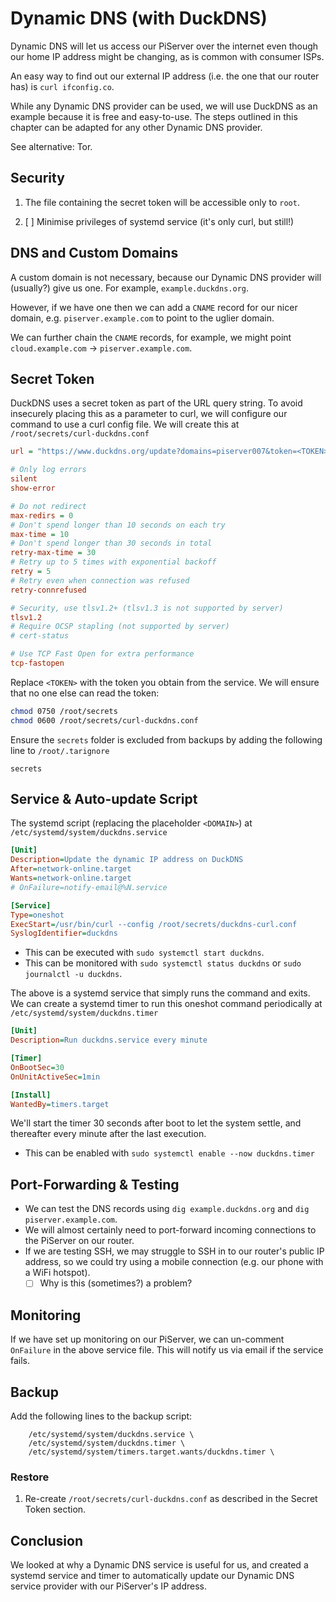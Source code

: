 # Dynamic DNS \(with DuckDNS\)

Dynamic DNS will let us access our PiServer over the internet even though our home IP address might be changing, as is common with consumer ISPs.

An easy way to find out our external IP address \(i.e. the one that our router has\) is `curl ifconfig.co`.

While any Dynamic DNS provider can be used, we will use DuckDNS as an example because it is free and easy-to-use. The steps outlined in this chapter can be adapted for any other Dynamic DNS provider.

See alternative: Tor.

## Security

1. The file containing the secret token will be accessible only to `root`.

1. [ ] Minimise privileges of systemd service \(it's only curl, but still!\)

## DNS and Custom Domains

A custom domain is not necessary, because our Dynamic DNS provider will \(usually?\) give us one. For example,  `example.duckdns.org`.

However, if we have one then we can add a `CNAME` record for our nicer domain, e.g. `piserver.example.com` to point to the uglier domain.

We can further chain the `CNAME` records, for example, we might point `cloud.example.com` -&gt; `piserver.example.com`.

## Secret Token

DuckDNS uses a secret token as part of the URL query string. To avoid insecurely placing this as a parameter to curl, we will configure our command to use a curl config file. We will create this at `/root/secrets/curl-duckdns.conf`

```ini
url = "https://www.duckdns.org/update?domains=piserver007&token=<TOKEN>&ip="

# Only log errors
silent
show-error

# Do not redirect
max-redirs = 0
# Don't spend longer than 10 seconds on each try
max-time = 10
# Don't spend longer than 30 seconds in total
retry-max-time = 30
# Retry up to 5 times with exponential backoff
retry = 5 
# Retry even when connection was refused
retry-connrefused

# Security, use tlsv1.2+ (tlsv1.3 is not supported by server)
tlsv1.2
# Require OCSP stapling (not supported by server)
# cert-status

# Use TCP Fast Open for extra performance
tcp-fastopen
```

Replace `<TOKEN>` with the token you obtain from the service. We will ensure that no one else can read the token:

```bash
chmod 0750 /root/secrets
chmod 0600 /root/secrets/curl-duckdns.conf
```

Ensure the `secrets` folder is excluded from backups by adding the following line to `/root/.tarignore`

```
secrets
```

## Service & Auto-update Script

The systemd script \(replacing the placeholder `<DOMAIN>`\) at `/etc/systemd/system/duckdns.service`

```ini
[Unit]
Description=Update the dynamic IP address on DuckDNS
After=network-online.target
Wants=network-online.target
# OnFailure=notify-email@%N.service

[Service]
Type=oneshot
ExecStart=/usr/bin/curl --config /root/secrets/duckdns-curl.conf
SyslogIdentifier=duckdns
```

* This can be executed with `sudo systemctl start duckdns`.
* This can be monitored with `sudo systemctl status duckdns` or `sudo journalctl -u duckdns`.

The above is a systemd service that simply runs the command and exits. We can create a systemd timer to run this oneshot command periodically at `/etc/systemd/system/duckdns.timer`

```ini
[Unit]
Description=Run duckdns.service every minute

[Timer]
OnBootSec=30
OnUnitActiveSec=1min

[Install]
WantedBy=timers.target
```

We'll start the timer 30 seconds after boot to let the system settle, and thereafter every minute after the last execution.

* This can be enabled with `sudo systemctl enable --now duckdns.timer`

## Port-Forwarding & Testing

* We can test the DNS records using `dig example.duckdns.org` and  `dig piserver.example.com`.
* We will almost certainly need to port-forward incoming connections to the PiServer on our router.
* If we are testing SSH, we may struggle to SSH in to our router's public IP address, so we could try using a mobile connection \(e.g. our phone with a WiFi hotspot\).
  * [ ] Why is this \(sometimes?\) a problem?

## Monitoring

If we have set up monitoring on our PiServer, we can un-comment `OnFailure` in the above service file. This will notify us via email if the service fails.

## Backup

Add the following lines to the backup script:

```
    /etc/systemd/system/duckdns.service \
    /etc/systemd/system/duckdns.timer \
    /etc/systemd/system/timers.target.wants/duckdns.timer \
```

### Restore

1. Re-create `/root/secrets/curl-duckdns.conf` as described in the Secret Token section.

## Conclusion

We looked at why a Dynamic DNS service is useful for us, and created a systemd service and timer to automatically update our Dynamic DNS service provider with our PiServer's IP address.

